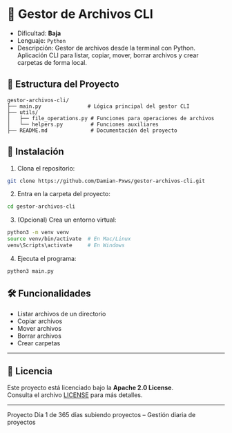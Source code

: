 
# 📁 Gestor de Archivos CLI

- Dificultad: **Baja**
- Lenguaje: `Python`
- Descripción: Gestor de archivos desde la terminal con Python.  
               Aplicación CLI para listar, copiar, mover, borrar archivos y crear carpetas de forma local.


## 📂 Estructura del Proyecto

```text
gestor-archivos-cli/
├── main.py               # Lógica principal del gestor CLI
├── utils/
│   ├── file_operations.py # Funciones para operaciones de archivos
│   └── helpers.py         # Funciones auxiliares
├── README.md              # Documentación del proyecto
```


## 🚀 Instalación

1. Clona el repositorio:
```bash
git clone https://github.com/Damian-Pxws/gestor-archivos-cli.git
```

2. Entra en la carpeta del proyecto:
```bash
cd gestor-archivos-cli
```

3. (Opcional) Crea un entorno virtual:
```bash
python3 -m venv venv
source venv/bin/activate  # En Mac/Linux
venv\Scripts\activate     # En Windows
```

4. Ejecuta el programa:
```bash
python3 main.py
```

## 🛠️ Funcionalidades

- Listar archivos de un directorio
- Copiar archivos
- Mover archivos
- Borrar archivos
- Crear carpetas

---

## 📜 Licencia

Este proyecto está licenciado bajo la **Apache 2.0 License**.  
Consulta el archivo [LICENSE](LICENSE.txt) para más detalles.

---

Proyecto Día 1 de 365 días subiendo proyectos – Gestión diaria de proyectos 
